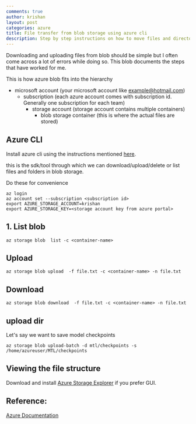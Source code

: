 ```yaml
---
comments: true
author: krishan
layout: post
categories: azure
title: File transfer from blob storage using azure cli
description: Step by step instructions on how to move files and directories to and from azure blob storage.
---
```



Downloading and uploading files from blob should be simple but I often come across a lot of errors while doing so. This blob documents the steps that have worked for me. 

This is how azure blob fits into the hierarchy

* microsoft account (your microsoft account like example@hotmail.com)
    * subscription (each azure account comes with subscription id. Generally one subscription for each team)
        * storage account (storage account contains multiple containers)
            * blob storage container (this is where the actual files are stored)

## Azure CLI
Install azure cli using the instructions mentioned [here](https://docs.microsoft.com/en-us/cli/azure/install-azure-cli-linux?pivots=apt).

this is the sdk/tool through which we can download/upload/delete or list files and folders in blob storage.

Do these for convenience 

    az login
    az account set --subscription <subscription id>
    export AZURE_STORAGE_ACCOUNT=krishan
    export AZURE_STORAGE_KEY=<storage account key from azure portal>

## 1. List blob

    az storage blob  list -c <container-name>

## Upload
    az storage blob upload  -f file.txt -c <container-name> -n file.txt

## Download
    az storage blob download  -f file.txt -c <container-name> -n file.txt

## upload dir

Let's say we want to save model checkpoints

    az storage blob upload-batch -d mtl/checkpoints -s /home/azureuser/MTL/checkpoints

## Viewing the file structure

Download and install [Azure Storage Explorer](https://docs.microsoft.com/en-us/azure/vs-azure-tools-storage-manage-with-storage-explorer?tabs=windows) if you prefer GUI.

## Reference:

[Azure Documentation](https://docs.microsoft.com/en-us/cli/azure/storage/blob?view=azure-cli-latest#az_storage_blob_list)
